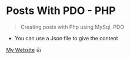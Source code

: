 # Posts With PDO - PHP

> Creating posts with Php using MySql, PDO

- You can use a Json file to give the content

[My Website](https://wesleytech.me) :thumbsup:
